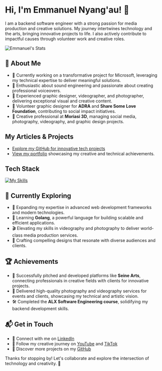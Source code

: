 # Hi, I'm Emmanuel Nyang'au! 👋

I am a backend software engineer with a strong passion for media production and creative solutions. My journey intertwines technology and the arts, bringing innovative projects to life. I also actively contribute to impactful causes through volunteer work and creative roles.

![Emmanuel's Stats](https://github-readme-stats.vercel.app/api?username=Emmanuelnyabuto&theme=vue-dark&show_icons=true&hide_border=true&count_private=true)

## 🚀 About Me

- 🔭 Currently working on a transformative project for Microsoft, leveraging my technical expertise to deliver meaningful solutions.  
- 🌱 Enthusiastic about sound engineering and passionate about creating professional voiceovers.  
- 🎨 Experienced graphic designer, videographer, and photographer, delivering exceptional visual and creative content.  
- 🤝 Volunteer graphic designer for **ADRA** and **Share Some Love Foundation**, contributing to social impact initiatives.  
- 💼 Creative professional at **Moriasi 3D**, managing social media, photography, videography, and graphic design projects.  

## My Articles & Projects  
- [Explore my GitHub for innovative tech projects](https://github.com/Emmanuelnyabuto)  
- [View my portfolio](https://drive.google.com/file/d/12FS8dqmILv8q6eG4Ss583-X4fyR9Giul/view?usp=sharing) showcasing my creative and technical achievements.  

## Tech Stack  
[![My Skills](https://skillicons.dev/icons?i=js,html,css,react,nodejs,python,django,postman,docker,aws,go)](https://skillicons.dev)  

## 🌱 Currently Exploring  

- 🚀 Expanding my expertise in advanced web development frameworks and modern technologies.  
- 🐹 Learning **Golang**, a powerful language for building scalable and efficient applications.  
- 🎬 Elevating my skills in videography and photography to deliver world-class media production services.  
- 🎨 Crafting compelling designs that resonate with diverse audiences and clients.  

## 🏆 Achievements  

- 🌟 Successfully pitched and developed platforms like **Seine Arts**, connecting professionals in creative fields with clients for innovative projects.  
- 🎥 Delivered high-quality photography and videography services for events and clients, showcasing my technical and artistic vision.  
- 🛠 Completed the **ALX Software Engineering course**, solidifying my backend development skills.  

## 📬 Get in Touch  

- 💼 Connect with me on [LinkedIn](https://www.linkedin.com/in/emmanuel-nyang-au-9947a123b/)  
- 🎥 Follow my creative journey on [YouTube](https://www.youtube.com/channel/UCXKbAi6ymcvXqs8Kx_I6h3g) and [TikTok](https://www.tiktok.com/@seinearts?_t=8qoQVYZM8G6&_r=1)  
- 🔗 Discover more projects on my [GitHub](https://github.com/Emmanuelnyabuto)  

Thanks for stopping by! Let's collaborate and explore the intersection of technology and creativity. 🚀  
